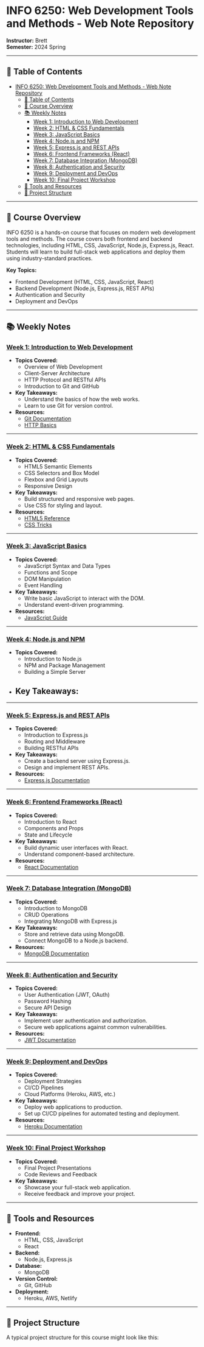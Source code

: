 # INFO 6250: Web Development Tools and Methods - Web Note Repository

**Instructor:** Brett  
**Semester:** 2024 Spring   

---

## 📑 Table of Contents

- [INFO 6250: Web Development Tools and Methods - Web Note Repository](#info-6250-web-development-tools-and-methods---web-note-repository)
  - [📑 Table of Contents](#-table-of-contents)
  - [📝 Course Overview](#-course-overview)
  - [📚 Weekly Notes](#-weekly-notes)
    - [Week 1: Introduction to Web Development](#week-1-introduction-to-web-development)
    - [Week 2: HTML \& CSS Fundamentals](#week-2-html--css-fundamentals)
    - [Week 3: JavaScript Basics](#week-3-javascript-basics)
    - [Week 4: Node.js and NPM](#week-4-nodejs-and-npm)
    - [Week 5: Express.js and REST APIs](#week-5-expressjs-and-rest-apis)
    - [Week 6: Frontend Frameworks (React)](#week-6-frontend-frameworks-react)
    - [Week 7: Database Integration (MongoDB)](#week-7-database-integration-mongodb)
    - [Week 8: Authentication and Security](#week-8-authentication-and-security)
    - [Week 9: Deployment and DevOps](#week-9-deployment-and-devops)
    - [Week 10: Final Project Workshop](#week-10-final-project-workshop)
  - [🔧 Tools and Resources](#-tools-and-resources)
  - [📂 Project Structure](#-project-structure)

---

## 📝 Course Overview

INFO 6250 is a hands-on course that focuses on modern web development tools and methods. The course covers both frontend and backend technologies, including HTML, CSS, JavaScript, Node.js, Express.js, React. Students will learn to build full-stack web applications and deploy them using industry-standard practices.

**Key Topics:**
- Frontend Development (HTML, CSS, JavaScript, React)
- Backend Development (Node.js, Express.js, REST APIs)
- Authentication and Security
- Deployment and DevOps

---

## 📚 Weekly Notes

### [Week 1: Introduction to Web Development](./0201.md)
- **Topics Covered:**
  - Overview of Web Development
  - Client-Server Architecture
  - HTTP Protocol and RESTful APIs
  - Introduction to Git and GitHub
- **Key Takeaways:**
  - Understand the basics of how the web works.
  - Learn to use Git for version control.
- **Resources:**
  - [Git Documentation](https://git-scm.com/doc)
  - [HTTP Basics](https://developer.mozilla.org/en-US/docs/Web/HTTP/Overview)

---

### [Week 2: HTML & CSS Fundamentals](./week2.md)
- **Topics Covered:**
  - HTML5 Semantic Elements
  - CSS Selectors and Box Model
  - Flexbox and Grid Layouts
  - Responsive Design
- **Key Takeaways:**
  - Build structured and responsive web pages.
  - Use CSS for styling and layout.
- **Resources:**
  - [HTML5 Reference](https://developer.mozilla.org/en-US/docs/Web/HTML)
  - [CSS Tricks](https://css-tricks.com/)

---

### [Week 3: JavaScript Basics](./week3.md)
- **Topics Covered:**
  - JavaScript Syntax and Data Types
  - Functions and Scope
  - DOM Manipulation
  - Event Handling
- **Key Takeaways:**
  - Write basic JavaScript to interact with the DOM.
  - Understand event-driven programming.
- **Resources:**
  - [JavaScript Guide](https://developer.mozilla.org/en-US/docs/Web/JavaScript/Guide)

---

### [Week 4: Node.js and NPM](./0201.md)
- **Topics Covered:**
  - Introduction to Node.js
  - NPM and Package Management
  - Building a Simple Server
- **Key Takeaways:**
  - 
---

### [Week 5: Express.js and REST APIs](./week5.md)
- **Topics Covered:**
  - Introduction to Express.js
  - Routing and Middleware
  - Building RESTful APIs
- **Key Takeaways:**
  - Create a backend server using Express.js.
  - Design and implement REST APIs.
- **Resources:**
  - [Express.js Documentation](https://expressjs.com/)

---

### [Week 6: Frontend Frameworks (React)](./week6.md)
- **Topics Covered:**
  - Introduction to React
  - Components and Props
  - State and Lifecycle
- **Key Takeaways:**
  - Build dynamic user interfaces with React.
  - Understand component-based architecture.
- **Resources:**
  - [React Documentation](https://reactjs.org/docs/getting-started.html)

---

### [Week 7: Database Integration (MongoDB)](./week7.md)
- **Topics Covered:**
  - Introduction to MongoDB
  - CRUD Operations
  - Integrating MongoDB with Express.js
- **Key Takeaways:**
  - Store and retrieve data using MongoDB.
  - Connect MongoDB to a Node.js backend.
- **Resources:**
  - [MongoDB Documentation](https://docs.mongodb.com/)

---

### [Week 8: Authentication and Security](./week8.md)
- **Topics Covered:**
  - User Authentication (JWT, OAuth)
  - Password Hashing
  - Secure API Design
- **Key Takeaways:**
  - Implement user authentication and authorization.
  - Secure web applications against common vulnerabilities.
- **Resources:**
  - [JWT Documentation](https://jwt.io/)

---

### [Week 9: Deployment and DevOps](./week9.md)
- **Topics Covered:**
  - Deployment Strategies
  - CI/CD Pipelines
  - Cloud Platforms (Heroku, AWS, etc.)
- **Key Takeaways:**
  - Deploy web applications to production.
  - Set up CI/CD pipelines for automated testing and deployment.
- **Resources:**
  - [Heroku Documentation](https://devcenter.heroku.com/)

---

### [Week 10: Final Project Workshop](./week10.md)
- **Topics Covered:**
  - Final Project Presentations
  - Code Reviews and Feedback
- **Key Takeaways:**
  - Showcase your full-stack web application.
  - Receive feedback and improve your project.

---

## 🔧 Tools and Resources

- **Frontend:**
  - HTML, CSS, JavaScript
  - React
- **Backend:**
  - Node.js, Express.js
- **Database:**
  - MongoDB
- **Version Control:**
  - Git, GitHub
- **Deployment:**
  - Heroku, AWS, Netlify

---

## 📂 Project Structure

A typical project structure for this course might look like this:
